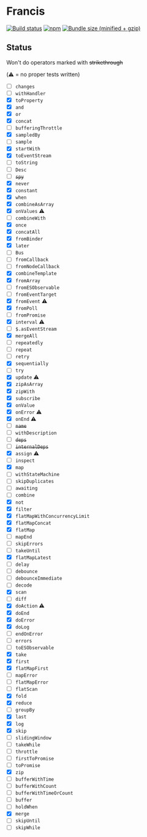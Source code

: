 # Francis

[![Build status](https://img.shields.io/travis/milankinen/francis/master.svg?style=flat-square)](https://travis-ci.org/milankinen/francis)
[![npm](https://img.shields.io/npm/v/francis.svg?style=flat-square)](https://www.npmjs.com/package/francis)
[![Bundle size (minified + gzip)](https://img.shields.io/bundlephobia/minzip/francis.svg?style=flat-square)](https://bundlephobia.com/result?p=francis)

## Status

Won't do operators marked with ~~strikethrough~~

(:warning: = no proper tests written)

- [ ] `changes`
- [ ] `withHandler`
- [x] `toProperty`
- [x] `and`
- [x] `or`
- [x] `concat`
- [ ] `bufferingThrottle`
- [x] `sampledBy`
- [ ] `sample`
- [x] `startWith`
- [x] `toEventStream`
- [ ] `toString`
- [ ] `Desc`
- [ ] ~~`spy`~~
- [x] `never`
- [x] `constant`
- [x] `when`
- [x] `combineAsArray`
- [x] `onValues` :warning:
- [ ] `combineWith`
- [x] `once`
- [x] `concatAll`
- [x] `fromBinder`
- [x] `later`
- [ ] `Bus`
- [ ] `fromCallback`
- [ ] `fromNodeCallback`
- [x] `combineTemplate`
- [x] `fromArray`
- [ ] `fromESObservable`
- [ ] `fromEventTarget`
- [x] `fromEvent` :warning:
- [x] `fromPoll`
- [ ] `fromPromise`
- [x] `interval` :warning:
- [ ] `$.asEventStream`
- [x] `mergeAll`
- [ ] `repeatedly`
- [ ] `repeat`
- [ ] `retry`
- [x] `sequentially`
- [ ] `try`
- [x] `update` :warning:
- [x] `zipAsArray`
- [x] `zipWith`
- [x] `subscribe`
- [x] `onValue`
- [x] `onError` :warning:
- [x] `onEnd` :warning:
- [ ] ~~`name`~~
- [ ] `withDescription`
- [ ] ~~`deps`~~
- [ ] ~~`internalDeps`~~
- [x] `assign` :warning:
- [ ] `inspect`
- [x] `map`
- [ ] `withStateMachine`
- [ ] `skipDuplicates`
- [ ] `awaiting`
- [ ] `combine`
- [x] `not`
- [x] `filter`
- [x] `flatMapWithConcurrencyLimit`
- [x] `flatMapConcat`
- [x] `flatMap`
- [ ] `mapEnd`
- [ ] `skipErrors`
- [ ] `takeUntil`
- [x] `flatMapLatest`
- [ ] `delay`
- [ ] `debounce`
- [ ] `debounceImmediate`
- [ ] `decode`
- [x] `scan`
- [ ] `diff`
- [x] `doAction` :warning:
- [x] `doEnd`
- [x] `doError`
- [x] `doLog`
- [ ] `endOnError`
- [ ] `errors`
- [ ] `toESObservable`
- [x] `take`
- [x] `first`
- [x] `flatMapFirst`
- [ ] `mapError`
- [ ] `flatMapError`
- [ ] `flatScan`
- [x] `fold`
- [x] `reduce`
- [ ] `groupBy`
- [x] `last`
- [x] `log`
- [x] `skip`
- [ ] `slidingWindow`
- [ ] `takeWhile`
- [ ] `throttle`
- [ ] `firstToPromise`
- [ ] `toPromise`
- [x] `zip`
- [ ] `bufferWithTime`
- [ ] `bufferWithCount`
- [ ] `bufferWithTimeOrCount`
- [ ] `buffer`
- [ ] `holdWhen`
- [x] `merge`
- [ ] `skipUntil`
- [ ] `skipWhile`